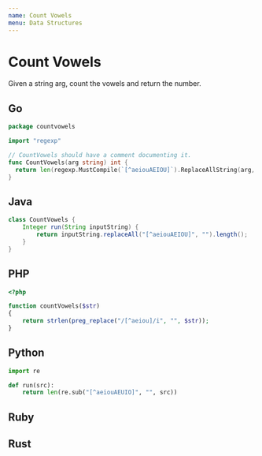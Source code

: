 ```yaml
---
name: Count Vowels
menu: Data Structures
---
```


# Count Vowels

Given a string arg, count the vowels and return the number.

## Go

```go
package countvowels

import "regexp"

// CountVowels should have a comment documenting it.
func CountVowels(arg string) int {
  return len(regexp.MustCompile(`[^aeiouAEIOU]`).ReplaceAllString(arg, ""))
}
```

## Java

```java
class CountVowels {
    Integer run(String inputString) {
        return inputString.replaceAll("[^aeiouAEIOU]", "").length();
    }
}
```

## PHP

```php
<?php

function countVowels($str)
{
    return strlen(preg_replace("/[^aeiou]/i", "", $str));
}
```

## Python

```python
import re

def run(src):
    return len(re.sub("[^aeiouAEUIO]", "", src))
```

## Ruby

## Rust

